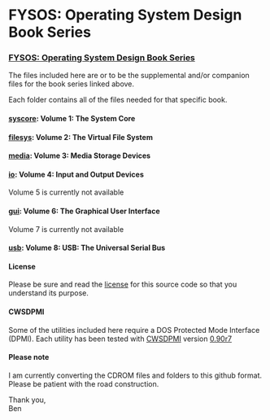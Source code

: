 # FYSOS: Operating System Design Book Series
### [FYSOS: Operating System Design Book Series](http://www.fysnet.net/osdesign_book_series.htm)

The files included here are or to be the supplemental and/or companion files for the book series linked above.

Each folder contains all of the files needed for that specific book.

#### [syscore](https://github.com/fysnet/FYSOS/tree/master/main/syscore): Volume 1: The System Core
#### [filesys](https://github.com/fysnet/FYSOS/tree/master/main/filesys): Volume 2: The Virtual File System
#### [media](https://github.com/fysnet/FYSOS/tree/master/main/media):   Volume 3: Media Storage Devices
#### [io](https://github.com/fysnet/FYSOS/tree/master/main/io):      Volume 4: Input and Output Devices
  Volume 5 is currently not available
#### [gui](https://github.com/fysnet/FYSOS/tree/master/main/gui):     Volume 6: The Graphical User Interface
  Volume 7 is currently not available
#### [usb](https://github.com/fysnet/FYSOS/tree/master/main/usb):     Volume 8: USB: The Universal Serial Bus

#### License
Please be sure and read the [license](https://github.com/fysnet/FYSOS/blob/master/main/license.txt) for this source code so that you understand its purpose.

#### CWSDPMI
Some of the utilities included here require a DOS Protected Mode Interface (DPMI).
Each utility has been tested with [CWSDPMI](https://en.wikipedia.org/wiki/CWSDPMI) version [0.90r7](http://sandmann.dotster.com/cwsdpmi/)


#### Please note
I am currently converting the CDROM files and folders to this github format. Please be patient with the road construction.

Thank you,<br>
Ben
